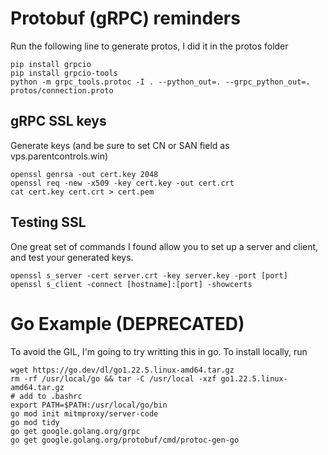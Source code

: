 # Protobuf (gRPC) reminders

Run the following line to generate protos, I did it in the protos folder

```
pip install grpcio
pip install grpcio-tools
python -m grpc_tools.protoc -I . --python_out=. --grpc_python_out=. protos/connection.proto
```

## gRPC SSL keys

Generate keys (and be sure to set CN or SAN field as vps.parentcontrols.win)

```
openssl genrsa -out cert.key 2048
openssl req -new -x509 -key cert.key -out cert.crt
cat cert.key cert.crt > cert.pem
```

## Testing SSL

One great set of commands I found allow you to set up a server and client, and test your generated keys.

```
openssl s_server -cert server.crt -key server.key -port [port]
openssl s_client -connect [hostname]:[port] -showcerts
```

# Go Example (DEPRECATED)

To avoid the GIL, I'm going to try writting this in go. To install locally, run

```
wget https://go.dev/dl/go1.22.5.linux-amd64.tar.gz
rm -rf /usr/local/go && tar -C /usr/local -xzf go1.22.5.linux-amd64.tar.gz
# add to .bashrc
export PATH=$PATH:/usr/local/go/bin
go mod init mitmproxy/server-code
go mod tidy
go get google.golang.org/grpc
go get google.golang.org/protobuf/cmd/protoc-gen-go
```
